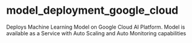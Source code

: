 # model_deployment_google_cloud
Deploys Machine Learning Model on Google Cloud AI Platform.
Model is available as a Service with Auto Scaling and Auto Monitoring capabilities
